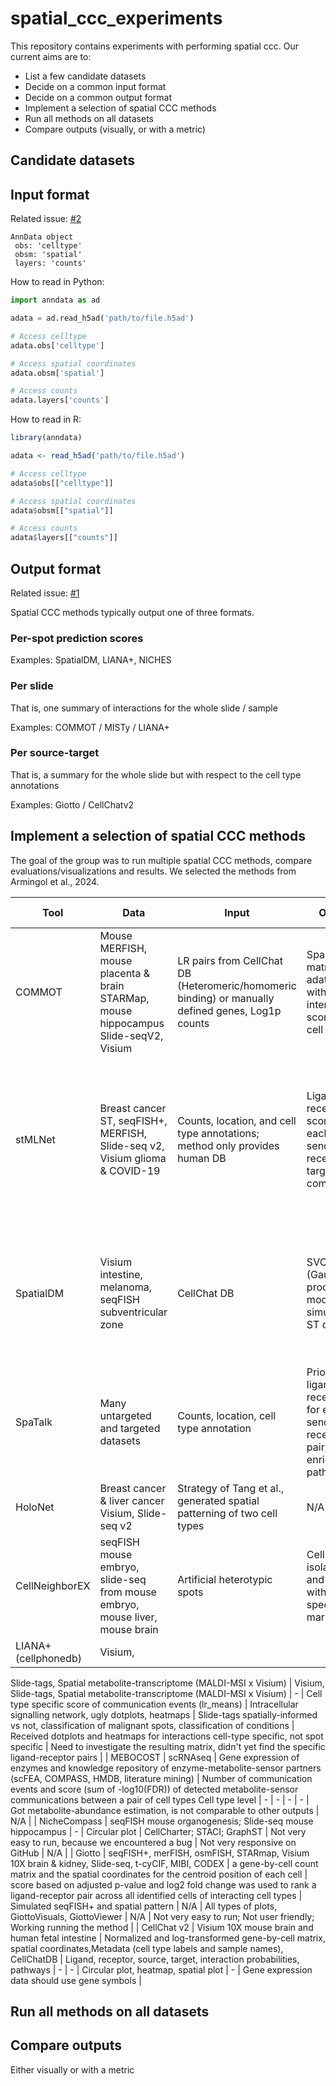 # spatial_ccc_experiments

This repository contains experiments with performing spatial ccc. Our current aims are to:

* List a few candidate datasets
* Decide on a common input format
* Decide on a common output format
* Implement a selection of spatial CCC methods
* Run all methods on all datasets
* Compare outputs (visually, or with a metric)

## Candidate datasets

## Input format

Related issue: [#2](https://github.com/saeyslab/spatial_ccc_experiments/issues/2)

```
AnnData object
 obs: 'celltype'
 obsm: 'spatial'
 layers: 'counts'
```

How to read in Python:

```python
import anndata as ad

adata = ad.read_h5ad('path/to/file.h5ad')

# Access celltype
adata.obs['celltype']

# Access spatial coordinates
adata.obsm['spatial']

# Access counts
adata.layers['counts']
```

How to read in R:

```R
library(anndata)

adata <- read_h5ad('path/to/file.h5ad')

# Access celltype
adata$obs[["celltype"]]

# Access spatial coordinates
adata$obsm[["spatial"]]

# Access counts
adata$layers[["counts"]]
```

## Output format

Related issue: [#1](https://github.com/saeyslab/spatial_ccc_experiments/issues/1)

Spatial CCC methods typically output one of three formats.

### Per-spot prediction scores

Examples: SpatialDM, LIANA+, NICHES

### Per slide

That is, one summary of interactions for the whole slide / sample

Examples: COMMOT / MISTy / LIANA+

### Per source-target

That is, a summary for the whole slide but with respect to the cell type annotations

Examples: Giotto / CellChatv2

## Implement a selection of spatial CCC methods

The goal of the group was to run multiple spatial CCC methods, compare evaluations/visualizations and results. We selected the methods from Armingol et al., 2024. 

| Tool           | Data | Input | Output | Synthetic data | Experimental | Visualizations | Benchmarked against | Comments |
|----------------|------|-------|--------|----------------|--------------|----------------|----------------------|----------|
| COMMOT         | Mouse MERFISH, mouse placenta & brain STARMap, mouse hippocampus Slide-seqV2, Visium | LR pairs from CellChat DB (Heteromeric/homomeric binding) or manually defined genes, Log1p counts | Sparse matrix (in adata.obsp) with interaction scores for cell to cell | LR binding | Immunostaining of proteins; RNAScope imaging | Spatial signaling direction between spots/cells, heatmaps of DGE in CCC | CellChat, Giotto, CellPhoneDB v.3 | Got output; Easy to set up and run, but took a long time to run; Weird output because every interaction is in separate files |
| stMLNet        | Breast cancer ST, seqFISH+, MERFISH, Slide-seq v2, Visium glioma & COVID-19 | Counts, location, and cell type annotations; method only provides human DB | Ligand-receptors scores for each sender-receiver-target gene combination | Data following ligand diffusion model | N/A | Sankey plots, CCC network, chord diagram | NicheNet, CytoTalk, MISTy | Ran on the example dataset from their documentation; Tried running on chosen dataset, but the preprocessing is quite slow; Returns folders per cell type pair |
| SpatialDM      | Visium intestine, melanoma, seqFISH subventricular zone | CellChat DB | SVCA (Gaussian process model) simulated ST data | Chord diagram, spatial plots for interaction pattern clustering | CellChat, Giotto, SpaTalk | Ran the global part; The local part, but it's currently error | Apparently LIANA+ already has SpatialDM included so we're running this – ran through and much faster, will check the results | Initial implementation is pretty slow |
| SpaTalk        | Many untargeted and targeted datasets | Counts, location, cell type annotation | Prioritized ligand-receptors for each sender-receiver pair; enriched pathways | Simulated spots for deconvolution | N/A | Chord diagrams, snakey plots, heatmaps | Giotto, SpaOTsc, NicheNet, CytoTalk, CellCall, CellPhoneDB, and CellChat | No Seurat v5 compatibility |
| HoloNet        | Breast cancer & liver cancer Visium, Slide-seq v2 | Strategy of Tang et al., generated spatial patterning of two cell types | N/A | CCC network overlaid on spatial data | NicheNet, SpaTalk | N/A | N/A | N/A |
| CellNeighborEX | seqFISH mouse embryo, slide-seq from mouse embryo, mouse liver, mouse brain | Artificial heterotypic spots | Cell isolation and sorting with specific markers | Spatial visualization of cell neighbor-dependent gene expression | N/A | N/A | N/A | N/A |
| LIANA+ (cellphonedb) | Visium, 
Slide-tags, Spatial metabolite-transcriptome (MALDI-MSI x Visium)
 | Visium, Slide-tags, Spatial metabolite-transcriptome (MALDI-MSI x Visium) | - | Cell type specific score of communication events (lr_means) | Intracellular signalling network, ugly dotplots, heatmaps | Slide-tags spatially-informed vs not, classification of malignant spots, classification of conditions | Received dotplots and heatmaps for interactions cell-type specific, not spot specific | Need to investigate the resulting matrix, didn't yet find the specific ligand-receptor pairs |
| MEBOCOST       | scRNAseq | Gene expression of enzymes and knowledge repository of enzyme-metabolite-sensor partners (scFEA, COMPASS, HMDB, literature mining) | Number of communication events and score (sum of -log10(FDR)) of detected metabolite-sensor communications between a pair of cell types
Cell type level | - | - | - | - | Got metabolite-abundance estimation, is not comparable to other outputs | N/A |
| NicheCompass   | seqFISH mouse organogenesis; Slide-seq mouse hippocampus | - | Circular plot | CellCharter; STACI; GraphST | Not very easy to run, because we encountered a bug | Not very responsive on GitHub | N/A |
| Giotto         | seqFISH+, merFISH, osmFISH, STARmap, Visium 10X brain & kidney, Slide-seq, t-cyCIF, MIBI, CODEX | a gene-by-cell count matrix and the spatial coordinates for the centroid position of each cell | score based on adjusted p-value and log2 fold change was used to rank a ligand-receptor pair across all identified cells of interacting cell types | Simulated seqFISH+ and spatial pattern | N/A | All types of plots, GiottoVisuals, GiottoViewer | N/A | Not very easy to run; Not user friendly; Working running the method |
| CellChat v2           | Visium 10X mouse brain and human fetal intestine | Normalized and log-transformed gene-by-cell matrix, spatial coordinates,Metadata (cell type labels and sample names), CellChatDB | Ligand, receptor, source, target, interaction probabilities, pathways | - | - | Circular plot, heatmap, spatial plot | - | Gene expression data should use gene symbols |

## Run all methods on all datasets

## Compare outputs

Either visually or with a metric
